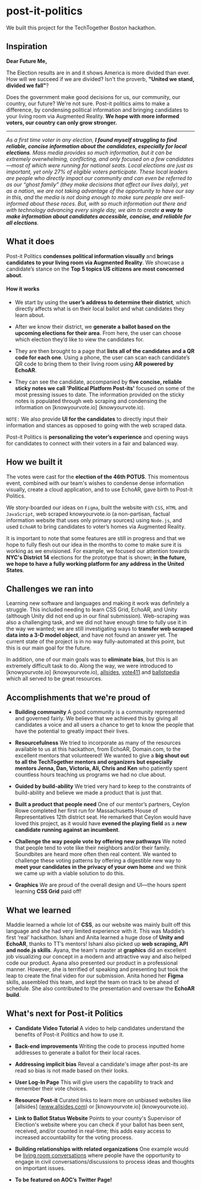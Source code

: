 # post-it-politics

We built this project for the TechTogether Boston hackathon.

## Inspiration

**Dear Future Me,** 

The Election results are in and it shows America is more divided than ever. How will we succeed if we are divided? Isn't the proverb, **"United we stand, divided we fall"**?

Does the government make good decisions for us, our community, our country, our future? We're not sure. Post-it politics aims to make a difference, by condensing political information and bringing candidates to your living room via Augmented Reality. **We hope with more informed voters, our country can only grow stronger.**

__________________________________________________________

_As a first time voter in any election, **I found myself struggling to find reliable, concise information about the candidates, especially for local elections**. Mass media provides so much information, but it can be extremely overwhelming, conflicting, and only focused on a few candidates—most of which were running for national seats. Local elections are just as important, yet only 27% of eligible voters participate. These local leaders are people who directly impact our community and can even be referred to as our “ghost family” (they make decisions that affect our lives daily), yet as a nation, we are not taking advantage of the opportunity to have our say in this, and the media is not doing enough to make sure people are well-informed about these races. But, with so much information out there and with technology advancing every single day, we aim to create **a way to make information about candidates accessible, concise, and reliable for all elections**._

## What it does

Post-it Politics **condenses political information visually** and **brings candidates to your living room via Augmented Reality**.  We showcase a candidate’s stance on the **Top 5 topics US citizens are most concerned about**. 

#### How it works

* We start by using the **user’s address to determine their district**, which directly affects what is on their local ballot and what candidates they learn about.

* After we know their district, we **generate a ballot based on the upcoming elections for their area**. From here, the user can choose which election they’d like to view the candidates for. 

* They are then brought to a page that **lists all of the candidates and a QR code for each one**. Using a phone, the user can scan each candidate’s QR code to bring them to their living room using **AR powered by EchoAR**. 

* They can see the candidate, accompanied by **five concise, reliable sticky notes we call 'Political Platform Post-its'** focused on some of the most pressing issues to date. The information provided on the sticky notes is populated through web scraping and condensing the information on [knowyourvote.io] (knowyourvote.io). 

`NOTE:` We also provide **UI for the candidates** to directly input their information and stances as opposed to going with the web scraped data. 

Post-it Politics is **personalizing the voter’s experience** and opening ways for candidates to connect with their voters in a fair and balanced way.  

## How we built it

The votes were cast for the **election of the 46th POTUS**. This momentous event, combined with our team's wishes to condense dense information visually, create a cloud application, and to use EchoAR, gave birth to Post-It Politics.   

We story-boarded our ideas on `Figma`, built the website with `CSS`, `HTML` and `JavaScript`, web scraped knowyourvote.io (a non-partisan, factual information website that uses only primary sources) using `Node.js`, and used `EchoAR` to bring candidates to voter’s homes via Augmented Reality. 

It is important to note that some features are still in progress and that we hope to fully flesh out our idea in the months to come to make sure it is working as we envisioned. For example, we focused our attention towards **NYC's District 14** elections for the prototype that is shown; **in the future, we hope to have a fully working platform for any address in the United States**.

## Challenges we ran into

Learning new software and languages and making it work was definitely a struggle. This included needing to learn CSS Grid, EchoAR, and Unity (although Unity did not end up in our final submission). Web-scraping was also a challenging task, and we did not have enough time to fully use it in the way we wanted; we are still investigating ways to **transfer web scraped data into a 3-D model object**, and have not found an answer yet. The current state of the project is in no way fully-automated at this point, but this is our main goal for the future. 

In addition, one of our main goals was to **eliminate bias**, but this is an extremely difficult task to do. Along the way, we were introduced to  [knowyourvote.io] (knowyourvote.io), [allsides](allsides.com), [vote411](vote411.org) and [ballotpedia](ballotpedia.com) which all served to be great resources.

## Accomplishments that we're proud of

* **Building community**
A good community is a community represented and governed fairly. We believe that we achieved this by giving all candidates a voice and all users a chance to get to know the people that have the potential to greatly impact their lives. 

* **Resourcefulness**
We tried to incorporate as many of the resources available to us at this hackathon, from EchoAR, Domain.com, to the excellent mentors that volunteered!  We wanted to give a **big shout out to all the TechTogether mentors and organizers but especially mentors Jenna, Dan, Victoria, Ali, Chris and Ken** who patiently spent countless hours teaching us programs we had no clue about.  

* **Guided by build-ability**
We tried very hard to keep to the constraints of build-ability and believe we made a product that is just that.  

* **Built a product that people need**
One of our mentor’s partners, Ceylon Rowe completed her first run for Massachusetts House of Representatives 12th district seat. He remarked that Ceylon would have loved this project, as it would have **evened the playing field** as a **new candidate running against an incumbent**.  

* **Challenge the way people vote by offering new pathways**
We noted that people tend to vote like their neighbors and/or their family.  Soundbites are heard more often then real content. We wanted to challenge these voting patterns by offering a digestible new way to **meet your candidates in the privacy of your own home** and we think we came up with a viable solution to do this.  

* **Graphics**
We are proud of the overall design and UI—the hours spent learning **CSS Grid** paid off!

## What we learned

Maddie learned a whole lot of **CSS**, as our website was mainly built off this language and she had very limited experience with it. This was Maddie’s first ‘real’ hackathon.  Ishani and Anita learned a huge dose of **Unity and EchoAR**, thanks to TT’s mentors!  Ishani also picked up **web scraping, API and node.js skills**. Ayana, the team's master at **graphics** did an excellent job visualizing our concept in a modern and attractive way and also helped code our product.  Ayana also presented our product in a professional manner. However, she is terrified of speaking and presenting but took the leap to create the final video for our submission. Anita honed her **Figma** skills, assembled this team, and kept the team on track to be ahead of schedule. She also contributed to the presentation and oversaw the **EchoAR build**.

## What's next for Post-it Politics

* **Candidate Video Tutorial** A video to help candidates understand the benefits of Post-it Politics and how to use it.  

* **Back-end improvements** Writing the code to process inputted home addresses to generate a ballot for their local races. 

* **Addressing implicit bias** Reveal a candidate's image after post-its are read so bias is not made based on their looks.  

* **User Log-In Page** This will give users the capability to track and remember their vote choices.

* **Resource Post-it** Curated links to learn more on unbiased websites like [allsides] (www.allsides.com) or  [knowyourvote.io] (knowyourvote.io).

* **Link to Ballot Status Website** Points to your county's Supervisor of Election's website where you can check if your ballot has been sent, received, and/or counted in real-time; this adds easy access to increased accountability for the voting process.

* **Building relationships with related organizations** One example would be [living room conversations](https://livingroomconversations.org) where people have the opportunity to engage in civil conversations/discussions to process ideas and thoughts on important issues. 

* **To be featured on AOC’s Twitter Page!**
